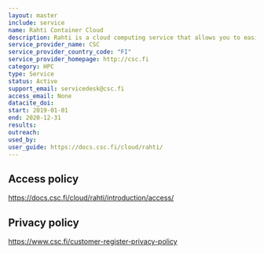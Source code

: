```yaml
---
layout: master
include: service
name: Rahti Container Cloud
description: Rahti is a cloud computing service that allows you to easily host applications and make them accessible over the web. It is based on OKD, which is a distribution of Kubernetes and runs end user applications in Docker containers.
service_provider_name: CSC
service_provider_country_code: "FI"
service_provider_homepage: http://csc.fi
category: HPC
type: Service
status: Active
support_email: servicedesk@csc.fi
access_email: None
datacite_doi: 
start: 2019-01-01
end: 2020-12-31
results:
outreach:
used_by: 
user_guide: https://docs.csc.fi/cloud/rahti/
---
```



## Access policy
https://docs.csc.fi/cloud/rahti/introduction/access/

## Privacy policy
https://www.csc.fi/customer-register-privacy-policy
